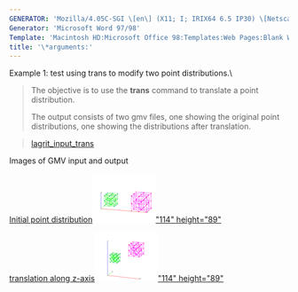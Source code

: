 ```yaml
---
GENERATOR: 'Mozilla/4.05C-SGI \[en\] (X11; I; IRIX64 6.5 IP30) \[Netscape\]'
Generator: 'Microsoft Word 97/98'
Template: 'Macintosh HD:Microsoft Office 98:Templates:Web Pages:Blank Web Page'
title: '\*arguments:'
---
```


Example 1: test using trans to modify two point distributions.\

> The objective is to use the **trans** command to translate a point
> distribution.
>
> The output consists of two gmv files, one showing the original point
> distributions, one showing the distributions after translation.

> [lagrit\_input\_trans](../input_output/lagrit_input_trans)
>
Images of GMV input and output

[Initial point
distribution](image/trans1.gif)[![](image/trans1_tn.gif)"114"
height="89"](image/trans1.gif)

[translation along
z-axis](image/trans2.gif)[![](image/trans2_tn.gif)"114"
height="89"](image/trans2.gif)
